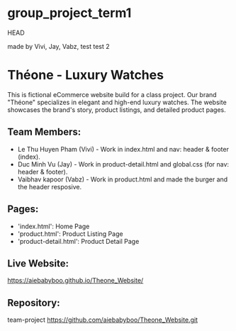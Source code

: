 # group_project_term1
HEAD


made by Vivi, Jay, Vabz, test
test 2

# Théone - Luxury Watches

This is fictional eCommerce website build for a class project.
Our brand "Théone" specializes in elegant and high-end luxury watches.
The website showcases the brand's story, product listings, and detailed product pages.

## Team Members: 
- Le Thu Huyen Pham (Vivi) - Work in index.html and nav: header & footer (index).
- Duc Minh Vu (Jay) - Work in product-detail.html and global.css (for nav: header & footer).
- Vaibhav kapoor (Vabz) - Work in product.html and made the burger and the header resposive.

## Pages:
- 'index.html': Home Page
- 'product.html': Product Listing Page
- 'product-detail.html': Product Detail Page

## Live Website: 
https://aiebabyboo.github.io/Theone_Website/
## Repository: 
team-project
https://github.com/aiebabyboo/Theone_Website.git
